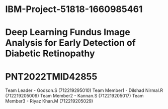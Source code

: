 # IBM-Project-51818-1660985461
# Deep Learning Fundus Image Analysis for Early Detection of Diabetic Retinopathy
# PNT2022TMID42855

Team Leader - Godson.S (712219295010)
Team Member1 - Dilshad Nirmal.R (712219205009)
Team Member2 - Kannan.S (712219205017)
Team Member3 - Riyaz Khan.M (712219205029)
